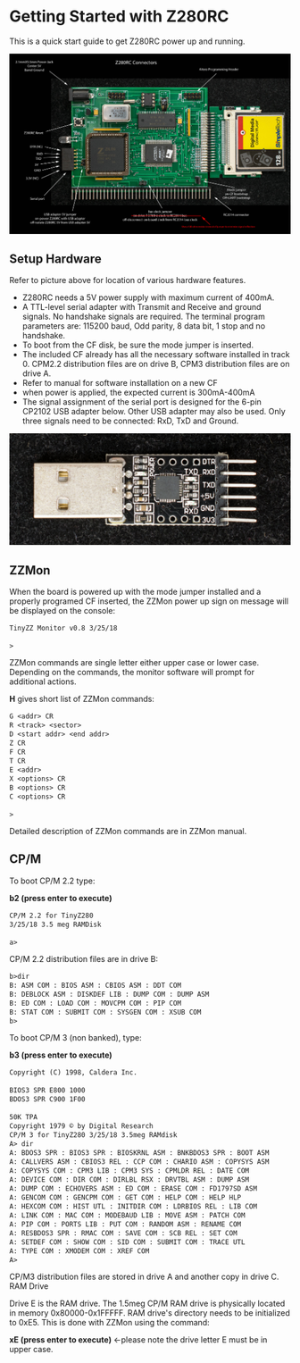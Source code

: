 # Getting Started with Z280RC

This is a quick start guide to get Z280RC power up and running.

![](https://github.com/Plasmode/Z280RC/blob/master/Manuals/Z280RC_connector_pic.jpeg)
## Setup Hardware

Refer to picture above for location of various hardware features.

* Z280RC needs a 5V power supply with maximum current of 400mA.
* A TTL-level serial adapter with Transmit and Receive and ground signals. No handshake signals are required. The terminal program parameters are: 115200 baud, Odd parity, 8 data bit, 1 stop and no handshake.
* To boot from the CF disk, be sure the mode jumper is inserted.
* The included CF already has all the necessary software installed in track 0. CPM2.2 distribution files are on drive B, CPM3 distribution files are on drive A.
* Refer to manual for software installation on a new CF
* when power is applied, the expected current is 300mA-400mA
* The signal assignment of the serial port is designed for the 6-pin CP2102 USB adapter below. Other USB adapter may also be used. Only three signals need to be connected: RxD, TxD and Ground.

![](https://github.com/Plasmode/Z280RC/blob/master/Manuals/CP2102_adapter.jpeg)
## ZZMon

When the board is powered up with the mode jumper installed and a properly programed CF inserted, the ZZMon power up sign on message will be displayed on the console:

```
TinyZZ Monitor v0.8 3/25/18

>
```

ZZMon commands are single letter either upper case or lower case. Depending on the commands, the monitor software will prompt for additional actions.

**H** gives short list of ZZMon commands:

```>help
G <addr> CR
R <track> <sector>
D <start addr> <end addr>
Z CR
F CR
T CR
E <addr>
X <options> CR
B <options> CR
C <options> CR

>
```
Detailed description of ZZMon commands are in ZZMon manual.
## CP/M

To boot CP/M 2.2 type:

**b2 (press enter to execute)**

```Copyright 1979 © by Digital Research
CP/M 2.2 for TinyZ280
3/25/18 3.5 meg RAMDisk

a>
```

CP/M 2.2 distribution files are in drive B:

```a>b:
b>dir
B: ASM COM : BIOS ASM : CBIOS ASM : DDT COM
B: DEBLOCK ASM : DISKDEF LIB : DUMP COM : DUMP ASM
B: ED COM : LOAD COM : MOVCPM COM : PIP COM
B: STAT COM : SUBMIT COM : SYSGEN COM : XSUB COM
b>
```

To boot CP/M 3 (non banked), type:

**b3 (press enter to execute)**

```CP/M V3.0 Loader
Copyright (C) 1998, Caldera Inc.

BIOS3 SPR E800 1000
BDOS3 SPR C900 1F00

50K TPA
Copyright 1979 © by Digital Research
CP/M 3 for TinyZ280 3/25/18 3.5meg RAMdisk
A> dir
A: BDOS3 SPR : BIOS3 SPR : BIOSKRNL ASM : BNKBDOS3 SPR : BOOT ASM
A: CALLVERS ASM : CBIOS3 REL : CCP COM : CHARIO ASM : COPYSYS ASM
A: COPYSYS COM : CPM3 LIB : CPM3 SYS : CPMLDR REL : DATE COM
A: DEVICE COM : DIR COM : DIRLBL RSX : DRVTBL ASM : DUMP ASM
A: DUMP COM : ECHOVERS ASM : ED COM : ERASE COM : FD1797SD ASM
A: GENCOM COM : GENCPM COM : GET COM : HELP COM : HELP HLP
A: HEXCOM COM : HIST UTL : INITDIR COM : LDRBIOS REL : LIB COM
A: LINK COM : MAC COM : MODEBAUD LIB : MOVE ASM : PATCH COM
A: PIP COM : PORTS LIB : PUT COM : RANDOM ASM : RENAME COM
A: RESBDOS3 SPR : RMAC COM : SAVE COM : SCB REL : SET COM
A: SETDEF COM : SHOW COM : SID COM : SUBMIT COM : TRACE UTL
A: TYPE COM : XMODEM COM : XREF COM
A>
```

CP/M3 distribution files are stored in drive A and another copy in drive C.
RAM Drive

Drive E is the RAM drive. The 1.5meg CP/M RAM drive is physically located in memory 0x80000-0x1FFFFF. RAM drive's directory needs to be initialized to 0xE5. This is done with ZZMon using the command:

**xE (press enter to execute)** ←please note the drive letter E must be in upper case.
